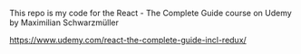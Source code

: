 This repo is my code for the React - The Complete Guide course on Udemy by Maximilian Schwarzmüller

https://www.udemy.com/react-the-complete-guide-incl-redux/
